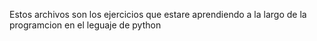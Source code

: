 Estos archivos son los ejercicios que estare aprendiendo a la largo de la programcion en el leguaje de python 
